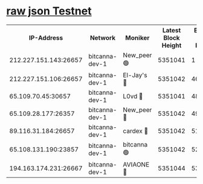 [raw json Testnet](https://rpc-check.bcat.stavr.tech/bcat/rpc-bcat-result.json)
=


<table><tr><th>IP-Address</th><th>Network</th><th>Moniker</th><th>Latest Block Height</th><th>Earliest Block Height</th><th>Catching Up</th><th>Voting Power</th><th>Scan Time</th></tr><tr><td>212.227.151.143:26657</td><td>bitcanna-dev-1</td><td>New_peer 🟢</td><td>5351041</td><td>1</td><td>False</td><td>0</td><td>2023-12-04T10:22:03.727336290UTC</td></tr><tr><td>212.227.151.106:26657</td><td>bitcanna-dev-1</td><td>El-Jay's 🔴</td><td>5351042</td><td>4670391</td><td>False</td><td>2240570</td><td>2023-12-04T10:22:10.624722001UTC</td></tr><tr><td>65.109.70.45:30657</td><td>bitcanna-dev-1</td><td>L0vd 🔴</td><td>5351041</td><td>4828155</td><td>False</td><td>7920</td><td>2023-12-04T10:22:04.128697670UTC</td></tr><tr><td>65.109.28.177:26357</td><td>bitcanna-dev-1</td><td>New_peer 🔴</td><td>5351042</td><td>4952911</td><td>False</td><td>2237067</td><td>2023-12-04T10:22:11.319344252UTC</td></tr><tr><td>89.116.31.184:26657</td><td>bitcanna-dev-1</td><td>cardex 🔴</td><td>5351042</td><td>5185001</td><td>False</td><td>1</td><td>2023-12-04T10:22:10.960294592UTC</td></tr><tr><td>65.108.131.190:23857</td><td>bitcanna-dev-1</td><td>bitcanna 🟢</td><td>5351042</td><td>5251042</td><td>False</td><td>0</td><td>2023-12-04T10:22:11.652951022UTC</td></tr><tr><td>194.163.174.231:26667</td><td>bitcanna-dev-1</td><td>AVIAONE 🔴</td><td>5351044</td><td>5343891</td><td>False</td><td>1949865</td><td>2023-12-04T10:22:18.257853959UTC</td></tr></table>